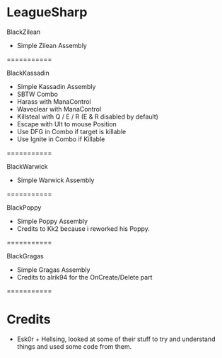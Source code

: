 LeagueSharp
===========

BlackZilean

- Simple Zilean Assembly

===========

BlackKassadin

- Simple Kassadin Assembly
-   SBTW Combo
-   Harass with ManaControl
-   Waveclear with ManaControl
-   Killsteal with Q / E / R (E & R disabled by default)
-   Escape with Ult to mouse Position
-   Use DFG in Combo if target is killable
-   Use Ignite in Combo if Killable

===========

BlackWarwick

- Simple Warwick Assembly

===========

BlackPoppy

- Simple Poppy Assembly
- Credits to Kk2 because i reworked his Poppy.

===========

BlackGragas

- Simple Gragas Assembly
- Credits to alrik94 for the OnCreate/Delete part

===========


Credits
===========

- Esk0r + Hellsing, looked at some of their stuff to try and understand things and used some code from them.
